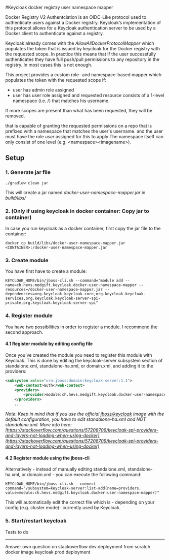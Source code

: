 #Keycloak docker registry user namespace mapper

Docker Registry V2 Authentciation is an OIDC-Like protocol used to authenticate users against a Docker registry. Keycloak’s implementation of this protocol allows for a Keycloak authentication server to be used by a Docker client to authenticate against a registry. 

Keycloak already comes with the _AllowAllDockerProtocolMapper_ which populates the token that is issued by keycloak for the Docker registry with the requested scope. In practice this means that if the user successfully authenticates they have full push/pull permissions to any repository in the registry. In most cases this is not enough.

This project provides a custom role- and namespace-based mapper which populates the token with the requested scope if:

- user has admin role assigned
- user has user role assigned and requested resource consists of a 1-level namespace (i.e. <namespace>/<imagename>) that matches his username.
 
 If more scopes are present than what has been requested, they will be removed.

that is capable of granting the requested permissions on a repo that is prefixed with a namespace that matches the user's username. and the user must have the role _user_ assigned for this to apply
The namespace itself can only consist of one level (e.g. \<namespace>\<imagename>). 

## Setup

### 1. Generate jar file

`./gradlew clean jar`

This will create a jar named _docker-user-namespace-mapper.jar_ in _build/libs/_

### 2. (Only if using keycloak in docker container: Copy jar to container)

In case you run keycloak as a docker container, first copy the jar file to the container:

`docker cp build/libs/docker-user-namespace-mapper.jar <CONTAINER>:/docker-user-namespace-mapper.jar`


### 3. Create module

You have first have to create a module:

`KEYCLOAK_HOME/bin/jboss-cli.sh --command="module add --name=ch.hevs.medgift.keycloak.docker-user-namespace-mapper --resources=/docker-user-namespace-mapper.jar --dependencies=org.keycloak.keycloak-core,org.keycloak.keycloak-services,org.keycloak.keycloak-server-spi-private,org.keycloak.keycloak-server-spi"`


### 4. Register module

You have two possibilities in order to register a module. I recommend the second approach.

#### 4.1 Register module by editing config file

Once you’ve created the module you need to register this module with Keycloak. This is done by editing the keycloak-server subsystem section of standalone.xml, standalone-ha.xml, or domain.xml, and adding it to the providers:

```XML
<subsystem xmlns="urn:jboss:domain:keycloak-server:1.1">
    <web-context>auth</web-context>
    <providers>
        <provider>module:ch.hevs.medgift.keycloak.docker-user-namespace-mapper</provider>
    </providers>
    ...
```

*Note*: _Keep in mind that if you use the official [jboss/keycloak](https://hub.docker.com/r/jboss/keycloak/) image with the default configuration, you have to edit standalone-ha.xml and NOT standalone.xml. More info here: [https://stackoverflow.com/questions/57208709/keycloak-spi-providers-and-layers-not-loading-when-using-docker](https://stackoverflow.com/questions/57208709/keycloak-spi-providers-and-layers-not-loading-when-using-docker)_

#### 4.2 Register module using the jboss-cli

Alternatively - instead of manually editing standalone.xml, standalone-ha.xml, or domain.xml - you can execute the following command:

`KEYCLOAK_HOME/bin/jboss-cli.sh --connect --command="/subsystem=keycloak-server:list-add(name=providers, value=module:ch.hevs.medgift.keycloak.docker-user-namespace-mapper)"`

This will automatically edit the correct file which is - depending on your config (e.g. cluster mode)- currently used by Keycloak.

### 5. Start/restart keycloak






Tests to do
*******
Answer own question on stackoverflow
dev deployment from scratch
docker image keycloak
prod deployment


